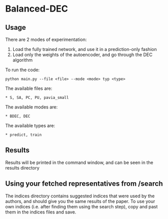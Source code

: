# Balanced-DEC

## Usage
There are 2 modes of experimentation:  
1. Load the fully trained network, and use it in a prediction-only fashion
2. Load only the weights of the autoencoder, and go through the DEC algorithm

To run the code:

```
python main.py --file <file> --mode <mode> typ <type> 
```
The available files are:
```
* S, SA, PC, PU, pavia_small
```
The available modes are:
```
* BDEC, DEC
```
The available types are:
```
* predict, train
```

## Results
Results will be printed in the command window, and can be seen in the results directory

## Using your fetched representatives from /search

The indices directory contains suggested indices that were used by the authors, and should give you the same results of the paper.
To use your own indices (i.e. after finding them using the search step), copy and past them in the indices files and save.

